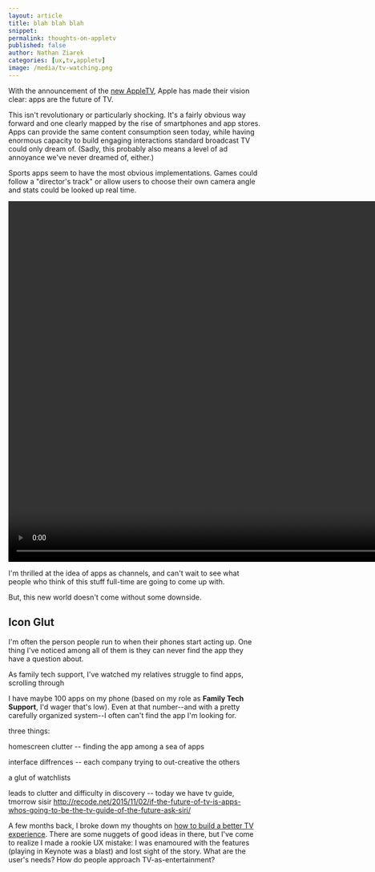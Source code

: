 ```yaml
---
layout: article
title: blah blah blah
snippet: 
permalink: thoughts-on-appletv
published: false
author: Nathan Ziarek
categories: [ux,tv,appletv]
image: /media/tv-watching.png
---
```


With the announcement of the [new AppleTV][2], Apple has made their vision clear: apps are the future of TV.

This isn't revolutionary or particularly shocking. It's a fairly obvious way forward and one clearly mapped by the rise of smartphones and app stores. Apps can provide the same content consumption seen today, while having enormous capacity to build engaging interactions standard broadcast TV could only dream of. (Sadly, this probably also means a level of ad annoyance we've never dreamed of, either.)

Sports apps seem to have the most obvious implementations. Games could follow a "director's track" or allow users to choose their own camera angle and stats could be looked up real time.

<video src="/media/sports-interaction.m4v" autoplay loop width="1280" height="720" type="video/mp4" controls></video>

I'm thrilled at the idea of apps as channels, and can't wait to see what people who think of this stuff full-time are going to come up with.

But, this new world doesn't come without some downside.

Icon Glut
---

I'm often the person people run to when their phones start acting up. One thing I've noticed among all of them is they can never find the app they have a question about.

As family tech support, I've watched my relatives struggle to find apps, scrolling through 

I have maybe 100 apps on my phone (based on my role as **Family Tech Support**, I'd wager that's low). Even at that number--and with a pretty carefully organized system--I often can't find the app I'm looking for. 

three things:

homescreen clutter -- finding the app among a sea of apps

interface diffrences -- each company trying to out-creative the others

a glut of watchlists


leads to clutter and difficulty in discovery -- today we have tv guide, tmorrow sisir http://recode.net/2015/11/02/if-the-future-of-tv-is-apps-whos-going-to-be-the-tv-guide-of-the-future-ask-siri/


A few months back, I broke down my thoughts on [how to build a better TV experience][1]. There are some nuggets of good ideas in there, but I've come to realize I made a rookie UX mistake: I was enamoured with the features (playing in Keynote was a blast) and lost sight of the story. What are the user's needs? How do people approach TV-as-entertainment?



[1]: /building-better-tv-interfaces/
[2]: http://www.apple.com/tv/